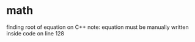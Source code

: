 # math
finding root of equation on C++
note: equation must be manually written inside code on line 128
